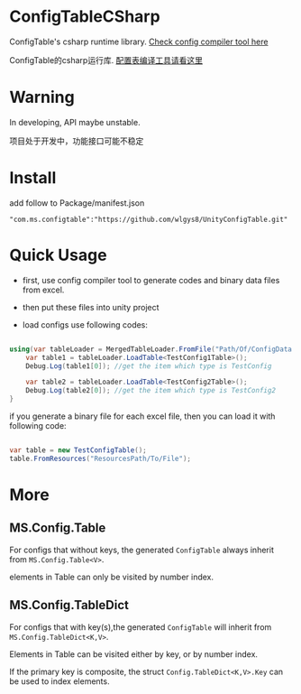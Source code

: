 
# ConfigTableCSharp

ConfigTable's csharp runtime library. [Check config compiler tool here](https://github.com/wlgys8/ms-config-compiler)


ConfigTable的csharp运行库. [配置表编译工具请看这里](https://github.com/wlgys8/ms-config-compiler)



# Warning 

In developing, API maybe unstable.

项目处于开发中，功能接口可能不稳定

# Install

add follow to Package/manifest.json

```
"com.ms.configtable":"https://github.com/wlgys8/UnityConfigTable.git"
```

# Quick Usage


- first, use config compiler tool to generate codes and binary data files from excel.

- then put these files into unity project

- load configs use following codes:


```csharp

using(var tableLoader = MergedTableLoader.FromFile("Path/Of/ConfigData.bytes","Path/Of/Manifest.json")){
    var table1 = tableLoader.LoadTable<TestConfig1Table>();
    Debug.Log(table1[0]); //get the item which type is TestConfig

    var table2 = tableLoader.LoadTable<TestConfig2Table>();
    Debug.Log(table2[0]); //get the item which type is TestConfig2
}

```


if you generate a binary file for each excel file, then you can load it with following code:

```csharp

var table = new TestConfigTable();
table.FromResources("ResourcesPath/To/File");

```


# More

## MS.Config.Table

For configs that without keys, the generated `ConfigTable` always inherit from `MS.Config.Table<V>`.

elements in Table can only be visited by number index.

## MS.Config.TableDict

For configs that with key(s),the generated `ConfigTable` will inherit from `MS.Config.TableDict<K,V>`.

Elements in Table can be visited either by key, or by number index.

If the primary key is composite, the struct `Config.TableDict<K,V>.Key` can be used to index elements.




